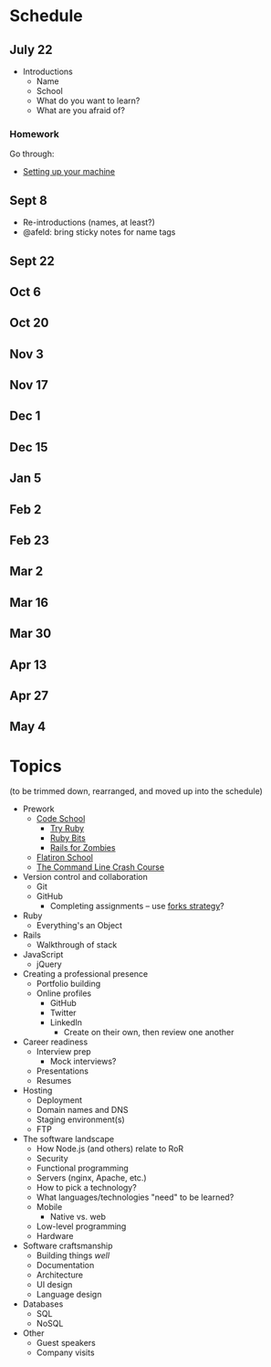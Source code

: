 # Schedule

## July 22

* Introductions
    * Name
    * School
    * What do you want to learn?
    * What are you afraid of?

### Homework

Go through:

* [Setting up your machine](setup.md)

## Sept 8

* Re-introductions (names, at least?)
* @afeld: bring sticky notes for name tags

## Sept 22

## Oct 6

## Oct 20

## Nov 3

## Nov 17

## Dec 1

## Dec 15

## Jan 5

## Feb 2

## Feb 23

## Mar 2

## Mar 16

## Mar 30

## Apr 13

## Apr 27

## May 4

# Topics

(to be trimmed down, rearranged, and moved up into the schedule)

* Prework
    * [Code School](https://www.codeschool.com)
        * [Try Ruby](https://www.codeschool.com/courses/try-ruby)
        * [Ruby Bits](https://www.codeschool.com/courses/ruby-bits)
        * [Rails for Zombies](https://www.codeschool.com/courses/rails-for-zombies-redux)
    * [Flatiron School](http://prework.flatironschool.com/web-development/)
    * [The Command Line Crash Course](http://cli.learncodethehardway.org/book/)
* Version control and collaboration
    * Git
    * GitHub
        * Completing assignments – use [forks strategy](https://education.github.com/guide/forks)?
* Ruby
    * Everything's an Object
* Rails
    * Walkthrough of stack
* JavaScript
    * jQuery
* Creating a professional presence
    * Portfolio building
    * Online profiles
        * GitHub
        * Twitter
        * LinkedIn
            * Create on their own, then review one another
* Career readiness
    * Interview prep
        * Mock interviews?
    * Presentations
    * Resumes
* Hosting
    * Deployment
    * Domain names and DNS
    * Staging environment(s)
    * FTP
* The software landscape
    * How Node.js (and others) relate to RoR
    * Security
    * Functional programming
    * Servers (nginx, Apache, etc.)
    * How to pick a technology?
    * What languages/technologies "need" to be learned?
    * Mobile
        * Native vs. web
    * Low-level programming
    * Hardware
* Software craftsmanship
    * Building things *well*
    * Documentation
    * Architecture
    * UI design
    * Language design
* Databases
    * SQL
    * NoSQL
* Other
    * Guest speakers
    * Company visits
